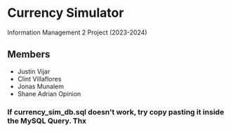 # Currency Simulator
Information Management 2 Project (2023-2024)
## Members
+ Justin Vijar
+ Clint Villaflores
+ Jonas Munalem
+ Shane Adrian Opinion

### If currency_sim_db.sql doesn't work, try copy pasting it inside the MySQL Query. Thx
